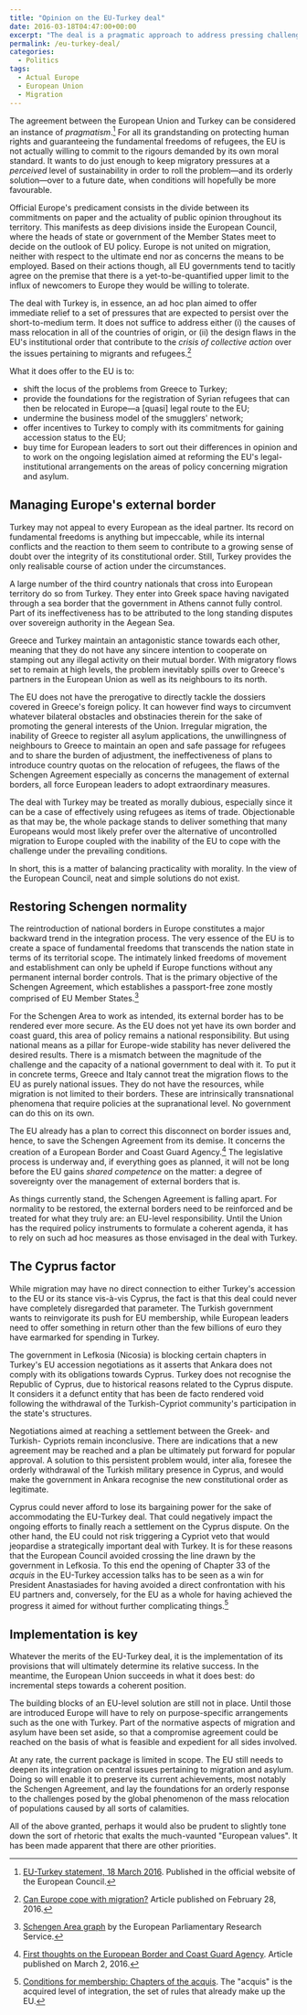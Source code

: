 ```yaml
---
title: "Opinion on the EU-Turkey deal"
date: 2016-03-18T04:47:00+00:00
excerpt: "The deal is a pragmatic approach to address pressing challenges."
permalink: /eu-turkey-deal/
categories:
  - Politics
tags:
  - Actual Europe
  - European Union
  - Migration
---
```

The agreement between the European Union and Turkey can be considered an instance of *pragmatism*.[^EUTurkeyEUCO] For all its grandstanding on protecting human rights and guaranteeing the fundamental freedoms of refugees, the EU is not actually willing to commit to the rigours demanded by its own moral standard. It wants to do just enough to keep migratory pressures at a *perceived* level of sustainability in order to roll the problem—and its orderly solution—over to a future date, when conditions will hopefully be more favourable.

Official Europe's predicament consists in the divide between its commitments on paper and the actuality of public opinion throughout its territory. This manifests as deep divisions inside the European Council, where the heads of state or government of the Member States meet to decide on the outlook of EU policy. Europe is not united on migration, neither with respect to the ultimate end nor as concerns the means to be employed. Based on their actions though, all EU governments tend to tacitly agree on the premise that there is a yet-to-be-quantified upper limit to the influx of newcomers to Europe they would be willing to tolerate.

The deal with Turkey is, in essence, an ad hoc plan aimed to offer immediate relief to a set of pressures that are expected to persist over the short-to-medium term. It does not suffice to address either (i) the causes of mass relocation in all of the countries of origin, or (ii) the design flaws in the EU's institutional order that contribute to the *crisis of collective action* over the issues pertaining to migrants and refugees.[^EUDealMigration]

What it does offer to the EU is to:

- shift the locus of the problems from Greece to Turkey;
- provide the foundations for the registration of Syrian refugees that can then be relocated in Europe—a [quasi] legal route to the EU;
- undermine the business model of the smugglers' network;
- offer incentives to Turkey to comply with its commitments for gaining accession status to the EU;
- buy time for European leaders to sort out their differences in opinion and to work on the ongoing legislation aimed at reforming the EU's legal-institutional arrangements on the areas of policy concerning migration and asylum.

## Managing Europe's external border

Turkey may not appeal to every European as the ideal partner. Its record on fundamental freedoms is anything but impeccable, while its internal conflicts and the reaction to them seem to contribute to a growing sense of doubt over the integrity of its constitutional order. Still, Turkey provides the only realisable course of action under the circumstances.

A large number of the third country nationals that cross into European territory do so from Turkey. They enter into Greek space having navigated through a sea border that the government in Athens cannot fully control. Part of its ineffectiveness has to be attributed to the long standing disputes over sovereign authority in the Aegean Sea.

Greece and Turkey maintain an antagonistic stance towards each other, meaning that they do not have any sincere intention to cooperate on stamping out any illegal activity on their mutual border. With migratory flows set to remain at high levels, the problem inevitably spills over to Greece's partners in the European Union as well as its neighbours to its north.

The EU does not have the prerogative to directly tackle the dossiers covered in Greece's foreign policy. It can however find ways to circumvent whatever bilateral obstacles and obstinacies therein for the sake of promoting the general interests of the Union. Irregular migration, the inability of Greece to register all asylum applications, the unwillingness of neighbours to Greece to maintain an open and safe passage for refugees and to share the burden of adjustment, the ineffectiveness of plans to introduce country quotas on the relocation of refugees, the flaws of the Schengen Agreement especially as concerns the management of external borders, all force European leaders to adopt extraordinary measures.

The deal with Turkey may be treated as morally dubious, especially since it can be a case of effectively using refugees as items of trade. Objectionable as that may be, the whole package stands to deliver something that many Europeans would most likely prefer over the alternative of uncontrolled migration to Europe coupled with the inability of the EU to cope with the challenge under the prevailing conditions.

In short, this is a matter of balancing practicality with morality. In the view of the European Council, neat and simple solutions do not exist.

## Restoring Schengen normality

The reintroduction of national borders in Europe constitutes a major backward trend in the integration process. The very essence of the EU is to create a space of fundamental freedoms that transcends the nation state in terms of its territorial scope. The intimately linked freedoms of movement and establishment can only be upheld if Europe functions without any permanent internal border controls. That is the primary objective of the Schengen Agreement, which establishes a passport-free zone mostly comprised of EU Member States.[^SchengenGraph]

For the Schengen Area to work as intended, its external border has to be rendered ever more secure. As the EU does not yet have its own border and coast guard, this area of policy remains a national responsibility. But using national means as a pillar for Europe-wide stability has never delivered the desired results. There is a mismatch between the magnitude of the challenge and the capacity of a national government to deal with it. To put it in concrete terms, Greece and Italy cannot treat the migration flows to the EU as purely national issues. They do not have the resources, while migration is not limited to their borders. These are intrinsically transnational phenomena that require policies at the supranational level. No government can do this on its own.

The EU already has a plan to correct this disconnect on border issues and, hence, to save the Schengen Agreement from its demise. It concerns the creation of a European Border and Coast Guard Agency.[^EUBorders] The legislative process is underway and, if everything goes as planned, it will not be long before the EU gains *shared competence* on the matter: a degree of sovereignty over the management of external borders that is.

As things currently stand, the Schengen Agreement is falling apart. For normality to be restored, the external borders need to be reinforced and be treated for what they truly are: an EU-level responsibility. Until the Union has the required policy instruments to formulate a coherent agenda, it has to rely on such ad hoc measures as those envisaged in the deal with Turkey.

## The Cyprus factor

While migration may have no direct connection to either Turkey's accession to the EU or its stance vis-à-vis Cyprus, the fact is that this deal could never have completely disregarded that parameter. The Turkish government wants to reinvigorate its push for EU membership, while European leaders need to offer something in return other than the few billions of euro they have earmarked for spending in Turkey.

The government in Lefkosia (Nicosia) is blocking certain chapters in Turkey's EU accession negotiations as it asserts that Ankara does not comply with its obligations towards Cyprus. Turkey does not recognise the Republic of Cyprus, due to historical reasons related to the Cyprus dispute. It considers it a defunct entity that has been de facto rendered void following the withdrawal of the Turkish-Cypriot community's participation in the state's structures.

Negotiations aimed at reaching a settlement between the Greek- and Turkish- Cypriots remain inconclusive. There are indications that a new agreement may be reached and a plan be ultimately put forward for popular approval. A solution to this persistent problem would, inter alia, foresee the orderly withdrawal of the Turkish military presence in Cyprus, and would make the government in Ankara recognise the new constitutional order as legitimate.

Cyprus could never afford to lose its bargaining power for the sake of accommodating the EU-Turkey deal. That could negatively impact the ongoing efforts to finally reach a settlement on the Cyprus dispute. On the other hand, the EU could not risk triggering a Cypriot veto that would jeopardise a strategically important deal with Turkey. It is for these reasons that the European Council avoided crossing the line drawn by the government in Lefkosia. To this end the opening of Chapter 33 of the *acquis* in the EU-Turkey accession talks has to be seen as a win for President Anastasiades for having avoided a direct confrontation with his EU partners and, conversely, for the EU as a whole for having achieved the progress it aimed for without further complicating things.[^AcquisChapters]

## Implementation is key

Whatever the merits of the EU-Turkey deal, it is the implementation of its provisions that will ultimately determine its relative success. In the meantime, the European Union succeeds in what it does best: do incremental steps towards a coherent position.

The building blocks of an EU-level solution are still not in place. Until those are introduced Europe will have to rely on purpose-specific arrangements such as the one with Turkey. Part of the normative aspects of migration and asylum have been set aside, so that a compromise agreement could be reached on the basis of what is feasible and expedient for all sides involved.

At any rate, the current package is limited in scope. The EU still needs to deepen its integration on central issues pertaining to migration and asylum. Doing so will enable it to preserve its current achievements, most notably the Schengen Agreement, and lay the foundations for an orderly response to the challenges posed by the global phenomenon of the mass relocation of populations caused by all sorts of calamities.

All of the above granted, perhaps it would also be prudent to slightly tone down the sort of rhetoric that exalts the much-vaunted "European values". It has been made apparent that there are other priorities.

[^EUTurkeyEUCO]: [EU-Turkey statement, 18 March 2016](http://www.consilium.europa.eu/en/press/press-releases/2016/03/18-eu-turkey-statement/). Published in the official website of the European Council.

[^EUDealMigration]: [Can Europe cope with migration?](/can-europe-cope-migration/) Article published on February 28, 2016.

[^EUBorders]: [First thoughts on the European Border and Coast Guard Agency](/eu-border-coast-guard/). Article published on March 2, 2016.

[^SchengenGraph]: [Schengen Area graph](http://epthinktank.eu/2016/02/19/differentiated-integration-in-the-european-union/differing-degrees-of-european-integration-fig-2/) by the European Parliamentary Research Service.

[^AcquisChapters]: [Conditions for membership: Chapters of the acquis](http://ec.europa.eu/enlargement/policy/conditions-membership/chapters-of-the-acquis/index_en.htm). The "acquis" is the acquired level of integration, the set of rules that already make up the EU.
